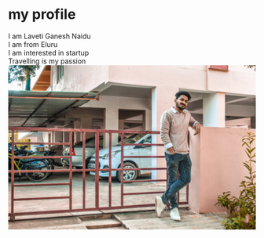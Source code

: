 # my profile

I am Laveti Ganesh Naidu  
I am from Eluru  
I am interested in startup  
Travelling is my passion  
![profile](ganesh.jpeg)
